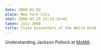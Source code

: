 ```yaml
---
date: 2009-02-02
place: New York City
shot: 2008-07-25 23:13:24+02
taken: July 2008
title: Close Encounters of the Weird Kind
---
```


Understanding Jackson Pollock at [MoMA](http://en.wikipedia.org/wiki/Museum_of_Modern_Art).
